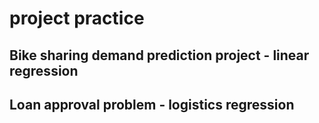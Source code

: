# project practice

## Bike sharing demand prediction project - linear regression
## Loan approval problem - logistics regression
